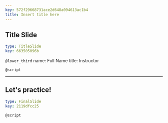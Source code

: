 ```yaml
---
key: 572f29668731ace2d648a094613ac1b4
title: Insert title here
---
```


## Title Slide

```yaml
type: TitleSlide
key: 663505096b
```

`@lower_third`
name: Full Name
title: Instructor

`@script`


---

## Let's practice!

```yaml
type: FinalSlide
key: 2119dfcc25
```

`@script`
